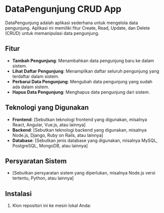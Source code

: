 # DataPengunjung CRUD App

DataPengunjung adalah aplikasi sederhana untuk mengelola data pengunjung. Aplikasi ini memiliki fitur Create, Read, Update, dan Delete (CRUD) untuk memanipulasi data pengunjung.

## Fitur

- **Tambah Pengunjung**: Menambahkan data pengunjung baru ke dalam sistem.
- **Lihat Daftar Pengunjung**: Menampilkan daftar seluruh pengunjung yang terdaftar dalam sistem.
- **Perbarui Data Pengunjung**: Mengubah data pengunjung yang sudah ada dalam sistem.
- **Hapus Data Pengunjung**: Menghapus data pengunjung dari sistem.

## Teknologi yang Digunakan

- **Frontend**: [Sebutkan teknologi frontend yang digunakan, misalnya React, Angular, Vue.js, atau lainnya]
- **Backend**: [Sebutkan teknologi backend yang digunakan, misalnya Node.js, Django, Ruby on Rails, atau lainnya]
- **Database**: [Sebutkan jenis database yang digunakan, misalnya MySQL, PostgreSQL, MongoDB, atau lainnya]

## Persyaratan Sistem

- [Sebutkan persyaratan sistem yang diperlukan, misalnya Node.js versi tertentu, Python, atau lainnya]

## Instalasi

1. Klon repositori ini ke mesin lokal Anda:
